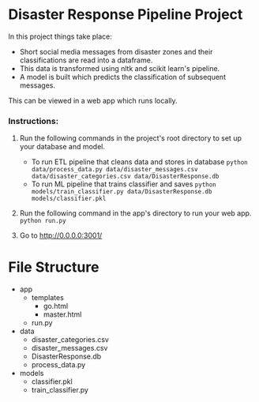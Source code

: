 # Disaster Response Pipeline Project
In this project things take place:
- Short social media messages from disaster zones and their classifications are read into a dataframe.
- This data is transformed using nltk and scikit learn's pipeline.
- A model is built which predicts the classification of subsequent messages.

This can be viewed in a web app which runs locally. 

### Instructions:
1. Run the following commands in the project's root directory to set up your database and model.

    - To run ETL pipeline that cleans data and stores in database
        `python data/process_data.py data/disaster_messages.csv data/disaster_categories.csv data/DisasterResponse.db`
    - To run ML pipeline that trains classifier and saves
        `python models/train_classifier.py data/DisasterResponse.db models/classifier.pkl`

2. Run the following command in the app's directory to run your web app.
    `python run.py`

3. Go to http://0.0.0.0:3001/

# File Structure
- app
    - templates
        - go.html
        - master.html
    - run.py
- data
    - disaster_categories.csv
    - disaster_messages.csv
    - DisasterResponse.db
    - process_data.py
- models
    - classifier.pkl
    - train_classifier.py